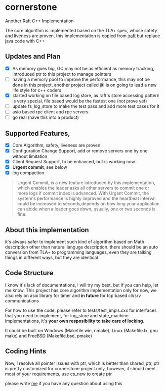 # cornerstone
Another Raft C++ Implementation

The core algorithm is implemented based on the TLA+ spec, whose safety and liveness are proven, this implementation is copied from [jraft](https://github.com/andy-yx-chen/jraft) but replace java code with C++

## Updates and Plan
- [x] As memory goes big, GC may not be as efficient as memory tracking, introduced ptr<T> to this project to manage pointers
- [ ] having a memory pool to improve the performance, this may not be done in this project, another project called jitl is on going to lead a new life style for c++ coders
- [x] started working on file based log store, as raft's store accessing pattern is very special, file based would be the fastest one (not prove yet)
- [ ] update fs\_log\_store to make the test pass and add more test cases for it
- [ ] asio based rpc client and rpc servers
- [ ] go real (have this into a product)

## Supported Features,
- [x] Core Algorithm, safety, liveness are proven
- [x] Configuration Change Support, add or remove servers one by one without limitation
- [x] Client Request Support, to be enhanced, but is working now.
- [x] **Urgent commit**, see below
- [x] log compaction 

> Urgent Commit, is a new feature introduced by this implementation, which enables the leader asks all other servers to commit one or more logs if commit index is advanced. With Urgent Commit, the system's performance is highly improved and the heartbeat interval could be increased to seconds,depends on how long your application can abide when a leader goes down, usually, one or two seconds is fine. 

## About this implementation
it's always safer to implement such kind of algorithm based on Math description other than natural languge description.
there should be an auto conversion from TLA+ to programming languages, even they are talking things in different ways, but they are identical

## Code Structure
I know it's lack of documentations, I will try my best, but if you can help, let me know. This project has core algorithm implementation only for now, we also rely on asio library for timer and __in future__ for tcp based cli/srv communications

For how to use the code, please refer to tests/test_impls.cxx for interfaces that you need to implement, for log_store and state_machine implementations, it's **your own resposibility to take care of locking**.

It could be built on Windows (Makefile.win, nmake), Linux (Makefile.lx, gnu make) and FreeBSD (Makefile.bsd, pmake)

## Coding Hints

Now, I resolve all pointer issues with ptr<T>, which is better than shared\_ptr<T>, ptr<T> is pretty customized for cornerstone project only, however, it should meet most of your requirements, use cs\_new to create ptr<T>

please write [me](mailto:andy.yx.chen@outlook.com) if you have any question about using this 


